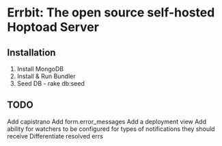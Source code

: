Errbit: The open source self-hosted Hoptoad Server
=====================================================

Installation
------------

1. Install MongoDB
2. Install & Run Bundler
3. Seed DB - rake db:seed

TODO
----

Add capistrano
Add form.error_messages
Add a deployment view
Add ability for watchers to be configured for types of notifications they should receive
Differentiate resolved errs